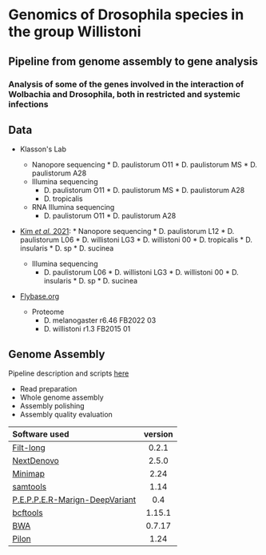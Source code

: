 # Genomics of Drosophila species in the group Willistoni
## Pipeline from genome assembly to gene analysis 
### Analysis of some of the genes involved in the interaction of Wolbachia and Drosophila, both in restricted and systemic infections

## Data
* Klasson's Lab
	* Nanopore sequencing
        	* D. paulistorum O11
        	* D. paulistorum MS
        	* D. paulistorum A28
	* Illumina sequencing
		* D. paulistorum O11
                * D. paulistorum MS
                * D. paulistorum A28
		* D. tropicalis
	* RNA Illumina sequencing
		* D. paulistorum O11
                * D. paulistorum A28

* [Kim *et al.* 2021](https://elifesciences.org/articles/66405):
        * Nanopore sequencing
		* D. paulistorum L12
        	* D. paulistorum L06
        	* D. willistoni LG3
        	* D. willistoni 00
        	* D. tropicalis
        	* D. insularis
        	* D. sp
        	* D. sucinea
	* Illumina sequencing
		* D. paulistorum L06
                * D. willistoni LG3
                * D. willistoni 00
                * D. insularis
                * D. sp
                * D. sucinea
* [Flybase.org](https://flybase.org/)
	* Proteome
		* D. melanogaster r6.46 FB2022 03
		* D. willistoni r1.3 FB2015 01


## Genome Assembly

Pipeline description and scripts [here](https://github.com/mmontonerin/Drosophila_wolbachia_infection_related_genes/tree/main/00_Assembly)

* Read preparation
* Whole genome assembly
* Assembly polishing
* Assembly quality evaluation 



|Software used|version|
|:---         |:---:  |
|[Filt-long](https://github.com/rrwick/Filtlong)|0.2.1|
|[NextDenovo](https://github.com/Nextomics/NextDenovo/releases/tag/v2.5.0)|2.5.0|
|[Minimap](https://github.com/lh3/minimap2)|2.24|
|[samtools](https://github.com/samtools/samtools)|1.14|
|[P.E.P.P.E.R-Marign-DeepVariant](https://github.com/kishwarshafin/pepper/releases/tag/r0.4)|0.4|
|[bcftools](https://github.com/samtools/bcftools)|1.15.1|
|[BWA](https://github.com/lh3/bwa)|0.7.17|
|[Pilon](https://github.com/broadinstitute/pilon)|1.24|

